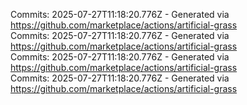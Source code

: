 Commits: 2025-07-27T11:18:20.776Z - Generated via https://github.com/marketplace/actions/artificial-grass
<br>
Commits: 2025-07-27T11:18:20.776Z - Generated via https://github.com/marketplace/actions/artificial-grass
<br>
Commits: 2025-07-27T11:18:20.776Z - Generated via https://github.com/marketplace/actions/artificial-grass
<br>
Commits: 2025-07-27T11:18:20.776Z - Generated via https://github.com/marketplace/actions/artificial-grass
<br>
